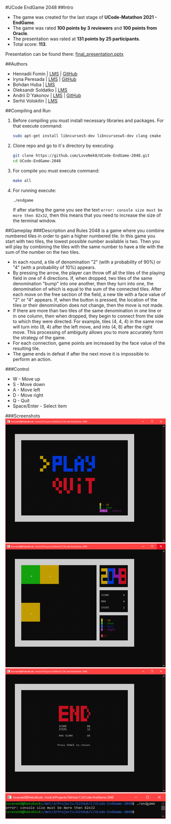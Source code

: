 #UCode EndGame 2048
##Intro
- The game was created for the last stage of **UCode-Matathon 2021 - EndGame**.
- The game was rated **100 points by 3 reviewers** and **100 points from Oracle**.
- The presentation was rated at **131 points by 25 participants**.
- Total score: **113**.

Presentation can be found there: [final_presentation.pptx](https://github.com/LoveNek0/UCode-EndGame-2048/releases/download/ncurses-2048-1.0/final_presentation.pptx)

##Authors
- Hennadii Fomin | [LMS](https://lms.ucode.world/users/hfomin) | [GitHub](https://github.com/LoveNek0)
- Iryna Peresada | [LMS](https://lms.ucode.world/users/iperesada) | [GitHub](https://github.com/Irisska)
- Bohdan Huba | [LMS](https://lms.ucode.world/users/bhuba)
- Oleksandr Soldatko | [LMS](https://lms.ucode.world/users/osoldatko)
- Andrii D`Yakonov | [LMS](https://lms.ucode.world/users/adyakonov) | [GitHub](https://github.com/AndriiDiakonov)
- Serhii Volokitin | [LMS](https://lms.ucode.world/users/svolokitin)

##Compiling and Run
1. Before compiling you must install necessary libraries and packages. For that execute command:
    ``` bash
    sudo apt-get install libncurses5-dev libncursesw5-dev clang cmake
    ```
2. Clone repo and go to it`s directory by executing:
    ``` bash
    git clone https://github.com/LoveNek0/UCode-EndGame-2048.git
    cd UCode-EndGame-2048 
    ```
3. For compile you must execute command:
    ``` bash
    make all 
    ```
4. For running execute:
    ``` bash
    ./endgame
    ```
    If after starting the game you see the text `error: console size must be more then 82x32`, then this means that you need to increase the size of the terminal window.

##Gameplay
###Description and Rules
2048 is a game where you combine numbered tiles in order to gain a higher numbered tile. In this game you start with two tiles, the lowest possible number available is two. Then you will play by combining the tiles with the same number to have a tile with the sum of the number on the two tiles.
- In each round, a tile of denomination "2" (with a probability of 90%) or "4" (with a probability of 10%) appears.
- By pressing the arrow, the player can throw off all the tiles of the playing field in one of 4 directions. If, when dropped, two tiles of the same denomination "bump" into one another, then they turn into one, the denomination of which is equal to the sum of the connected tiles. After each move on the free section of the field, a new tile with a face value of "2" or "4" appears. If, when the button is pressed, the location of the tiles or their denomination does not change, then the move is not made.
- If there are more than two tiles of the same denomination in one line or in one column, then when dropped, they begin to connect from the side to which they were directed. For example, tiles (4, 4, 4) in the same row will turn into (8, 4) after the left move, and into (4, 8) after the right move. This processing of ambiguity allows you to more accurately form the strategy of the game.
- For each connection, game points are increased by the face value of the resulting tile.
- The game ends in defeat if after the next move it is impossible to perform an action. 

###Control
- W - Move up
- S - Move down
- A - Move left
- D - Move right
- Q - Quit
- Space/Enter - Select item

###Screenshots
![](docs/images/WindowMainMenu.png)
![](docs/images/WindowGame.png)
![](docs/images/WindowGameOver.png)
![](docs/images/WindowSizeError.png)
